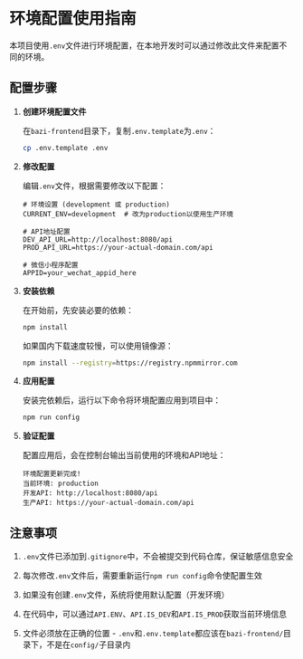 # 环境配置使用指南

本项目使用`.env`文件进行环境配置，在本地开发时可以通过修改此文件来配置不同的环境。

## 配置步骤

1. **创建环境配置文件**

   在`bazi-frontend`目录下，复制`.env.template`为`.env`：
   
   ```bash
   cp .env.template .env
   ```

2. **修改配置**

   编辑`.env`文件，根据需要修改以下配置：
   
   ```
   # 环境设置 (development 或 production)
   CURRENT_ENV=development  # 改为production以使用生产环境
   
   # API地址配置
   DEV_API_URL=http://localhost:8080/api
   PROD_API_URL=https://your-actual-domain.com/api
   
   # 微信小程序配置
   APPID=your_wechat_appid_here
   ```

3. **安装依赖**

   在开始前，先安装必要的依赖：
   
   ```bash
   npm install
   ```
   
   如果国内下载速度较慢，可以使用镜像源：
   
   ```bash
   npm install --registry=https://registry.npmmirror.com
   ```

4. **应用配置**

   安装完依赖后，运行以下命令将环境配置应用到项目中：
   
   ```bash
   npm run config
   ```

5. **验证配置**

   配置应用后，会在控制台输出当前使用的环境和API地址：
   
   ```
   环境配置更新完成!
   当前环境: production
   开发API: http://localhost:8080/api
   生产API: https://your-actual-domain.com/api
   ```

## 注意事项

1. `.env`文件已添加到`.gitignore`中，不会被提交到代码仓库，保证敏感信息安全

2. 每次修改`.env`文件后，需要重新运行`npm run config`命令使配置生效

3. 如果没有创建`.env`文件，系统将使用默认配置（开发环境）

4. 在代码中，可以通过`API.ENV`、`API.IS_DEV`和`API.IS_PROD`获取当前环境信息

5. 文件必须放在正确的位置 - `.env`和`.env.template`都应该在`bazi-frontend/`目录下，不是在`config/`子目录内 